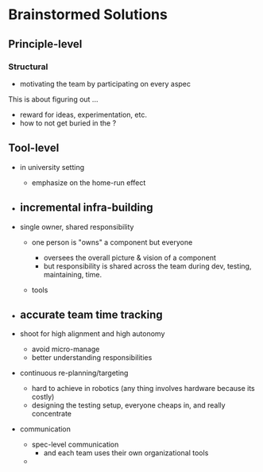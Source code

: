 # Brainstormed Solutions

## Principle-level

### Structural

- motivating the team by participating on every aspec

This is about figuring out ...

- reward for ideas, experimentation, etc.
- how to not get buried in the ?


## Tool-level



- in university setting
  - emphasize on the home-run effect


- incremental infra-building
  -

- single owner, shared responsibility
  - one person is "owns" a component but everyone
    - oversees the overall picture & vision of a component
    - but responsibility is shared across the team during dev, testing, maintaining, time.

  - tools

- accurate team time tracking
  -

- shoot for high alignment and high autonomy
  - avoid micro-manage
  - better understanding responsibilities

- continuous re-planning/targeting
  - hard to achieve in robotics (any thing involves hardware because its costly)
  - designing the testing setup, everyone cheaps in, and really concentrate

- communication
  - spec-level communication
    - and each team uses their own organizational tools
  -
